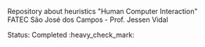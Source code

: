 Repository about heuristics "Human Computer Interaction"<br>
FATEC São José dos Campos - Prof. Jessen Vidal
<p>
Status: Completed :heavy_check_mark:
